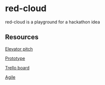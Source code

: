 # red-cloud

red-cloud is a playground for a hackathon idea

## Resources

[Elevator pitch](./ELEVATOR-PITCH.md)

[Prototype](./prototype/README.md)

[Trello board](#)

[Agile](#)

[comment]: # (describe the Agile methodology\(s\) I'd like to use)
